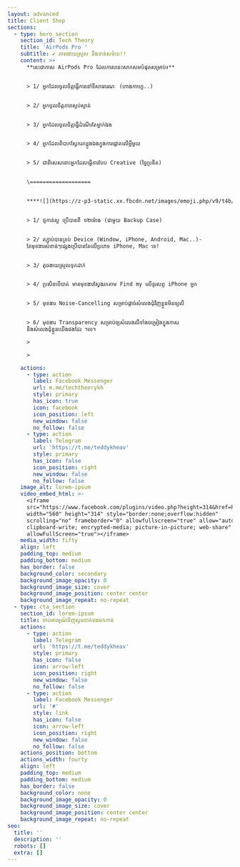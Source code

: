 ```yaml
---
layout: advanced
title: Client Shop
sections:
  - type: hero_section
    section_id: Tech Theory
    title: 'AirPods Pro '
    subtitle: ✔ ភាពងាយស្រួល នឹងទាន់សម័យ!!
    content: >+
      **នេះជាកាស AirPods Pro ដែលកាសនេះសាកសមបំផុតសម្រាប់៖**


      > 1/ អ្នកដែលចូលចិត្តធ្វើការនៅទីសាធារណៈ (ហាងកាហ្វេ..)


      > 2/ អ្នកចូលចិត្តភាពស្ងប់ស្ងាត់


      > 3/ អ្នកដែលចូលចិត្តធ្វើដំណើរតែម្នាក់ឯង


      > 4/ អ្នកដែលពិបាកស្វែករកខ្លួងឯងក្នុងការផ្តោតលើអ្វីមួយ


      > 5/ ជាពិសេសនោះអ្នកដែលធ្វើការបែប Creative (ច្នៃប្រឌិត)


      \===================


      ****![](https://z-p3-static.xx.fbcdn.net/images/emoji.php/v9/t4b/1/16/1f4dc.png)**មូលហេតុដែលអ្នកគួរមានវា៖**


      > 1/ ថ្មកាន់ល្អ ប្រើបានពី​ ១២ម៉ោង (ជាមួយ Backup Case)


      > 2/ តភ្ជាប់បានគ្រប់ Device (Window, iPhone, Android, Mac..)-
      តែមុខងារសំខាន់ៗផ្សេងប្រើបានតែលើប្រភេទ iPhone, Mac ទេ!


      > 3/ តូចងាយស្រួលទុកដាក់


      > 4/ ប្រសិនបើបាត់ មានមុខងារស្វែងរកតាម Find my លើទូរសព្ទ iPhone អ្នក


      > 5/ មុខងារ Noise-Cancelling សម្រាប់ផ្តាច់សំលេងជុំវិញខ្លួនមិនឲ្យលឺ


      > 6/ មុខងារ Transparency សម្រាប់ឲ្យសំលេងលឺទាំងចម្រៀងក្នុងកាស
      និងសំលេងជុំខ្លួនយើងផងដែរ ។ល។

      >

      >

    actions:
      - type: action
        label: Facebook Messenger
        url: m.me/techtheorykh
        style: primary
        has_icon: true
        icon: facebook
        icon_position: left
        new_window: false
        no_follow: false
      - type: action
        label: Telegram
        url: 'https://t.me/teddykheav'
        style: primary
        has_icon: false
        icon_position: right
        new_window: false
        no_follow: false
    image_alt: lorem-ipsum
    video_embed_html: >-
      <iframe
      src="https://www.facebook.com/plugins/video.php?height=314&href=https%3A%2F%2Fweb.facebook.com%2Ftechtheorykh%2Fvideos%2F1186678232104471%2F&show_text=false&width=560&t=0"
      width="560" height="314" style="border:none;overflow:hidden"
      scrolling="no" frameborder="0" allowfullscreen="true" allow="autoplay;
      clipboard-write; encrypted-media; picture-in-picture; web-share"
      allowFullScreen="true"></iframe>
    media_width: fifty
    align: left
    padding_top: medium
    padding_bottom: medium
    has_border: false
    background_color: secondary
    background_image_opacity: 0
    background_image_size: cover
    background_image_position: center center
    background_image_repeat: no-repeat
  - type: cta_section
    section_id: lorem-ipsum
    title: ចាប់អារម្មណ៍ទិញសូមទាក់ទងមកកាន់
    actions:
      - type: action
        label: Telegram
        url: 'https://t.me/teddykheav'
        style: primary
        has_icon: false
        icon: arrow-left
        icon_position: right
        new_window: false
        no_follow: false
      - type: action
        label: Facebook Messenger
        url: '#'
        style: link
        has_icon: false
        icon: arrow-left
        icon_position: right
        new_window: false
        no_follow: false
    actions_position: bottom
    actions_width: fourty
    align: left
    padding_top: medium
    padding_bottom: medium
    has_border: false
    background_color: none
    background_image_opacity: 0
    background_image_size: cover
    background_image_position: center center
    background_image_repeat: no-repeat
seo:
  title: ''
  description: ''
  robots: []
  extra: []
---
```

